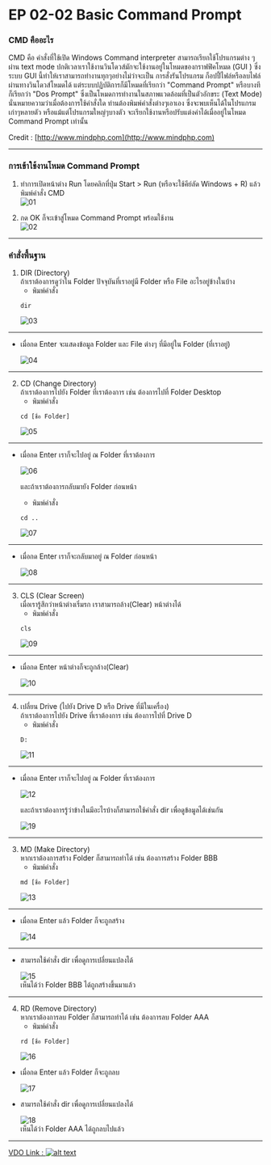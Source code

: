 # EP 02-02 Basic Command Prompt

### CMD คืออะไร

CMD คือ คำสั่งที่ใช้เปิด Windows Command interpreter สามารถเรียกใช้โปรแกรมต่าง ๆ ผ่าน text mode ปกติเวลาเราใช้งานวินโดวส์มักจะใช้งานอยู่ในโหมดของกราฟฟิคโหมด (GUI ) ซึ่งระบบ GUI นี้ทำให้เราสามารถทำงานทุกๆอย่างไม่ว่าจะเป็น การสั่งรันโปรแกรม ก็อปปี้ไฟล์หรือลบไฟล์ ผ่านทางวินโดวส์โหมดได้ แต่ระบบปฏิบัติการก็มีโหมดที่เรียกว่า "Command Prompt" หรือบางทีก็เรียกว่า "Dos Prompt" ซึ่งเป็นโหมดการทำงานในสภาพแวดล้อมที่เป็นตัวอักขระ (Text Mode) นั่นหมายความว่าเมื่อต้องการใช้คำสั่งใด ท่านต้องพิมพ์คำสั่งต่างๆเอาเอง ซึ่งจะพบเห็นได้ในโปรแกรมเก่าๆหลายตัว หรือแม้แต่โปรแกรมใหญ่ๆบางตัว จะเรียกใช้งานหรือปรับแต่งค่าได้เมื่ออยู่ในโหมด Command Prompt เท่านั้น

Credit : [http://www.mindphp.com](http://www.mindphp.com)

---
### การเข้าใช้งานโหมด Command Prompt

1. ทำการเปิดหน้าต่าง Run โดยคลิกที่ปุ่ม Start > Run  (หรือจะใช้คีย์ลัด Windows + R) แล้ว  พิมพ์คำสั่ง CMD  
![01](images/EP02-02CMD/01.PNG)

2. กด OK ก็จะเข้าสู่โหมด Command Prompt พร้อมใช้งาน   
![02](images/EP02-02CMD/02.PNG)

---
### คำสั่งพื้นฐาน

1. DIR (Directory)  
ถ้าเราต้องการดูว่าใน Folder ปัจจุบันที่เราอยู่มี Folder หรือ File อะไรอยู่ข้างในบ้าง 
    * พิมพ์คำสั่ง  
    ```
    dir 
    ```
    ![03](images/EP02-02CMD/03.PNG)
---
* เมื่อกด Enter จะแสดงข้อมูล Folder และ File ต่างๆ ที่มีอยู่ใน Folder (ที่เราอยู่)

    ![04](images/EP02-02CMD/04.PNG)

---
2. CD (Change Directory)  
ถ้าเราต้องการไปยัง Folder ที่เราต้องการ เช่น ต้องการไปที่ Folder Desktop
    * พิมพ์คำสั่ง  
    ```
    cd [ชื่อ Folder] 
    ```
    ![05](images/EP02-02CMD/05.PNG)
---
* เมื่อกด Enter เราก็จะไปอยู่ ณ Folder ที่เราต้องการ

    ![06](images/EP02-02CMD/06.PNG)
  
  และถ้าเราต้องการกลับมายัง Folder ก่อนหน้า
    * พิมพ์คำสั่ง  
    ```
    cd ..
    ```
    ![07](images/EP02-02CMD/07.PNG)
---
* เมื่อกด Enter เราก็จะกลับมาอยู่ ณ Folder ก่อนหน้า

    ![08](images/EP02-02CMD/08.PNG)
---
3. CLS (Clear Screen)  
เมื่อเรารู้สึกว่าหน้าต่างเริ่มรก เราสามารถล้าง(Clear) หน้าต่างได้
    * พิมพ์คำสั่ง  
    ```
    cls
    ```
    ![09](images/EP02-02CMD/09.PNG)
---
* เมื่อกด Enter หน้าต่างก็จะถูกล้าง(Clear)

    ![10](images/EP02-02CMD/10.PNG)
---
4. เปลี่ยน Drive (ไปยัง Drive D หรือ Drive ที่มีในเครื่อง)  
ถ้าเราต้องการไปยัง Drive ที่เราต้องการ เช่น ต้องการไปที่ Drive D
    * พิมพ์คำสั่ง  
    ```
    D:
    ```
    ![11](images/EP02-02CMD/11.PNG)
---
* เมื่อกด Enter เราก็จะไปอยู่ ณ Folder ที่เราต้องการ

    ![12](images/EP02-02CMD/12.PNG)
   
   และถ้าเราต้องการรู้ว่าข้างในมีอะไรบ้างก็สามารถใช้คำสั่ง dir เพื่อดูข้อมูลได้เช่นกัน

    ![19](images/EP02-02CMD/19.PNG)
---
3. MD (Make Directory)  
หากเราต้องการสร้าง Folder ก็สามารถทำได้ เช่น ต้องการสร้าง Folder BBB
    * พิมพ์คำสั่ง  
    ```
    md [ชื่อ Folder]
    ```
    ![13](images/EP02-02CMD/13.PNG)
---
* เมื่อกด Enter แล้ว Folder ก็จะถูกสร้าง

    ![14](images/EP02-02CMD/14.PNG)
---
 * สามารถใช้คำสั่ง dir เพื่อดูการเปลี่ยนแปลงได้

    ![15](images/EP02-02CMD/15.PNG)  
เห็นได้ว่า Folder BBB ได้ถูกสร้างขึ้นมาแล้ว


---
4. RD (Remove Directory)  
หากเราต้องการลบ Folder ก็สามารถทำได้ เช่น ต้องการลบ Folder AAA
    * พิมพ์คำสั่ง  
    ```
    rd [ชื่อ Folder]
    ```
    ![16](images/EP02-02CMD/16.PNG)
 * เมื่อกด Enter แล้ว Folder ก็จะถูกลบ

    ![17](images/EP02-02CMD/17.PNG)

 * สามารถใช้คำสั่ง dir เพื่อดูการเปลี่ยนแปลงได้

    ![18](images/EP02-02CMD/18.PNG)  
เห็นได้ว่า Folder AAA ได้ถูกลบไปแล้ว  

* * *

[VDO Link : ![alt text](images/EP02-02CMD/20.PNG)](http://www.youtube.com/watch?v=276yxgySH6k)
